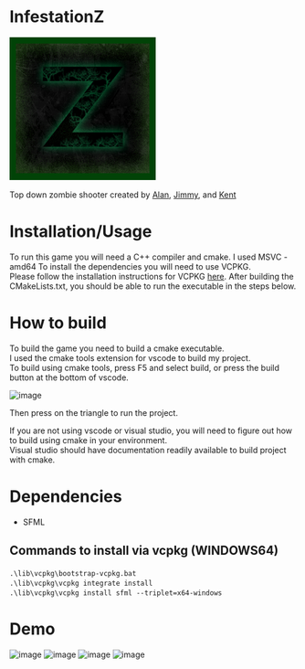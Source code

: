 # InfestationZ 
![GameImage](https://raw.githubusercontent.com/Moltenfuzzy/InfestationZ/master/content/game_thumbnail.PNG)

Top down zombie shooter created by [Alan](https://github.com/achau6), [Jimmy](https://github.com/Burniee), and [Kent](https://github.com/Moltenfuzzy)

# Installation/Usage
To run this game you will need a C++ compiler and cmake. I used MSVC - amd64
To install the dependencies you will need to use VCPKG.  
Please follow the installation instructions for VCPKG [here](https://github.com/Microsoft/vcpkg/).
After building the CMakeLists.txt, you should be able to run the executable in the steps below. 

# How to build
To build the game you need to build a cmake executable.  
I used the cmake tools extension for vscode to build my project.  
To build using cmake tools, press F5 and select build, or press the build button at the bottom of vscode.  

![image](https://user-images.githubusercontent.com/46156230/103430544-19731d80-4b7a-11eb-9d31-66a9abf7c3c0.png)  

Then press on the triangle to run the project. 

If you are not using vscode or visual studio, you will need to figure out how to build using cmake in your environment.  
Visual studio should have documentation readily available to build project with cmake. 

# Dependencies 
 * SFML

## Commands to install via vcpkg (WINDOWS64)

```.\lib\vcpkg\bootstrap-vcpkg.bat```  
```.\lib\vcpkg\vcpkg integrate install```  
```.\lib\vcpkg\vcpkg install sfml --triplet=x64-windows```  

# Demo
![image](https://user-images.githubusercontent.com/46156230/103430657-29d7c800-4b7b-11eb-8f5a-f7c2416068b3.png)
![image](https://user-images.githubusercontent.com/46156230/103430664-407e1f00-4b7b-11eb-8e67-eacdd7847d72.png)
![image](https://user-images.githubusercontent.com/46156230/103430666-42e07900-4b7b-11eb-83c7-c7e75f40710b.png)
![image](https://user-images.githubusercontent.com/46156230/103430663-3e1bc500-4b7b-11eb-85e5-bb4a7ea85777.png)
